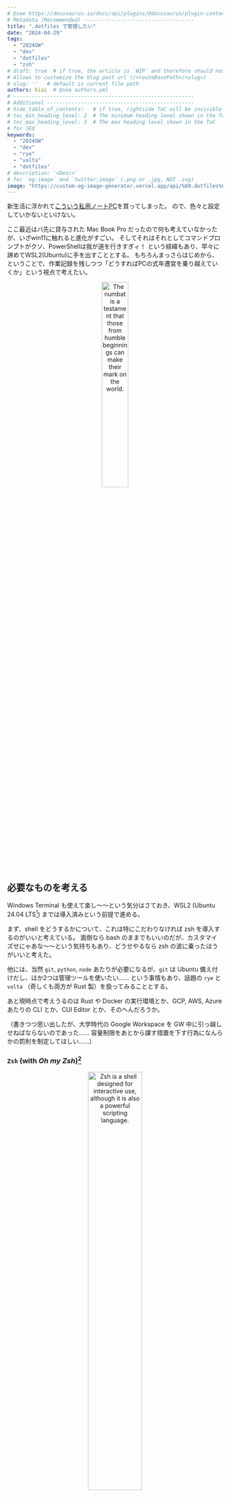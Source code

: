 ```yaml
---
# @see https://docusaurus.io/docs/api/plugins/@docusaurus/plugin-content-blog#markdown-front-matter
# Metadata (Recommended) ------------------------------------
title: ".dotfiles で管理したい"
date: "2024-04-29"
tags:
  - "2024GW"
  - "dev"
  - "dotfiles"
  - "zsh"
# draft: true  # if true, the article is `WIP` and therefore should not be published yet
# Allows to customize the blog post url (/<routeBasePath>/<slug>)
# slug: ''   # default is current file path
authors: kiai  # @see authors.yml
# -----------------------------------------------------------
# Additional ------------------------------------------------
# hide_table_of_contents:   # if true, rightside ToC will be invisible
# toc_min_heading_level: 2  # The minimum heading level shown in the ToC
# toc_max_heading_level: 3  # The max heading level shown in the ToC
# for SEO
keywords:
  - "2024GW"
  - "dev"
  - "rye"
  - "volta"
  - "dotfiles"
# description: '<Desc>'
# for `og:image` and `twitter:image` (.png or .jpg, NOT .svg)
image: "https://custom-og-image-generator.vercel.app/api/%60.dotfiles%60%20%E3%81%A7%E7%AE%A1%E7%90%86%E3%81%97%E3%81%9F%E3%81%84.png?theme=light&copyright=Kiai+de+Nantoka&logo=https%3A%2F%2Fraw.githubusercontent.com%2Fmotdotla%2Fdotenv%2Fmaster%2Fdotenv.svg&avater=https%3A%2F%2Favatars.githubusercontent.com%2Fu%2F20794309&author=Kiai&aka=%40Ningensei848&site=%E6%B0%97%E5%90%88%E3%81%A7%E3%81%AA%E3%82%93%E3%81%A8%E3%81%8B&tags=2024GW&tags=dev&tags=dotfiles"
---
```


新生活に浮かれて[こういう私用ノートPC](https://dynabook.com/direct/mobile-note-pc/xz-series/xz-hw.html)を買ってしまった。
ので、色々と設定していかないといけない。

ここ最近はバ先に貸与された Mac Book Pro だったので何も考えていなかったが、いざwin11に触れると進化がすごい。
そしてそれはそれとしてコマンドプロンプトがクソ、PowerShellは我が道を行きすぎィ！
という経緯もあり、早々に諦めてWSL2(Ubuntu)に手を出すこととする。
もちろんまっさらはじめから、ということで、作業記録を残しつつ「どうすればPCの式年遷宮を乗り越えていくか」という視点で考えたい。

<p align="center"><img src="https://res.cloudinary.com/canonical/image/fetch/f_auto,q_auto,fl_sanitize,c_fill,w_720/https://assets.ubuntu.com/v1/c5414d0e-Numbat.png" alt="The numbat is a testament that those from humble beginnings can make their mark on the world." width="35%" /></ p>

<!-- truncate -->

## 必要なものを考える

Windows Terminal も使えて楽し～～という気分はさておき、WSL2 (Ubuntu 24.04 LTS[^1]) までは導入済みという前提で進める。

[^1]: [The Coronation of a New Mascot: Noble Numbat | Ubuntu](https://ubuntu.com/blog/the-coronation-of-a-new-mascot-noble-numbat)

まず、shell をどうするかについて、これは特にこだわりなければ zsh を導入するのがいいと考えている。
面倒なら bash のままでもいいのだが、カスタマイズせにゃあな～～という気持ちもあり、どうせやるなら zsh の波に乗ったほうがいいと考えた。

他には、当然 `git`, `python`, `node` あたりが必要になるが、`git` は Ubuntu 備え付けだし、ほか2つは管理ツールを使いたい……
という事情もあり、話題の `rye` と `volta` （奇しくも両方が Rust 製）を扱ってみることとする。

あと現時点で考えうるのは Rust や Docker の実行環境とか、GCP, AWS, Azure あたりの CLI とか、CUI Editor とか、そのへんだろうか。

（書きつつ思い出したが、大学時代の Google Workspace を GW 中に引っ越しせねばならないのであった……
容量制限をあとから課す措置を下す行為になんらかの罰則を制定してほしい……）

### `Zsh` (with _Oh my Zsh_)[^2]

[^2]: cf. https://github.com/ohmyzsh/ohmyzsh/wiki/Installing-ZSH

<p align="center"><img src="https://raw.githubusercontent.com/Zsh-art/logo/17617f2f6c70c65943a48745c91d997e7561f19d/svg/color_horizontal_icon.svg" alt="Zsh is a shell designed for interactive use, although it is also a powerful scripting language." width="50%" /></ p>

Ubuntu の場合、 `apt` ないし `apt-get` でどうにかするのがいいようだ。
前者はインタラクティヴ、後者はスクリプト向けということで、ワンライナーで書くと以下の通り：

```shell
sudo apt-get -y update && \
sudo apt-get -y upgrade && \
sudo apt-get -y install zsh && \
zsh --version && chsh -s $(which zsh) && \
echo $SHELL && $SHELL --version
```

再度シェルを起動し直すと、 `bash` ではなく `zsh` に切り替わっている。
初回起動時には色々設定をする必要があるが、内容をよく見て選択すること。

---

#### 追記: 2024-05-01

[後日に再検討した](content/blogs/2024/05/01.md)ところ、「いまから新しく始める」のなら [`sheldon`](https://github.com/rossmacarthur/sheldon) がよいという結論に至った。
見た目の方は [Starship](https://starship.rs/) で調整する。
いずれも Rust 製であり、速度や信頼も申し分ないしサイコーな予感が溢れている。
GW 中にこれらのカスタマイズができると嬉しいが……？

<details>
<summary>当時は若く、`oh-my-zsh` しか知りませんでした（ぇ</summary>

zsh をカスタマイズしやすくするフレームワークとして _Oh my Zsh_ がある。
これもついでに入れてみる。

```shell
sh -c "$(curl -fsSL https://raw.githubusercontent.com/ohmyzsh/ohmyzsh/master/tools/install.sh)"
```

だいぶ見栄えと雰囲気が良くなった気がする。
これをいい感じにカスタマイズしていくのだが、今は取り敢えず放置。
一旦区切りにして次へ行こう。

</details>

### `rye`

<p align="center"><img src="https://rye-up.com/static/logo-auto.svg" alt="Rye: a Hassle-Free Python Experience" width="40%" /></ p>

> Rye is a comprehensive project and package management solution for Python.
> Born from its creator's desire to establish a one-stop-shop for all Python users,
> Rye provides a unified experience to install and manages Python installations,
> pyproject.toml based projects, dependencies and virtualenvs seamlessly.
> It's designed to accommodate complex projects,
> monorepos and to facilitate global tool installations.

cf. https://rye-up.com/guide/installation/

`pyenv`, `virtualenv`, `venv`, `conda`, `pipenv`, `poetry` 等々、Python の仮想環境を管理しようとする試みは多々あったが、現状の最新＆最速[^3]のツールは `rye` であるらしい[^4]。
これも簡単にインスコできるし、"zsh completion" （自動補完）もついてくるようなのでサクッと入れてしまおう。

[^3]: [uvとpipの仮想環境構築速度の比較](https://zenn.dev/link/comments/3538b859f8b7d7)
[^4]: [Rye uv おっかけ 202403](https://zenn.dev/tkm/articles/rye-uv-202403)

```shell
curl -sSf https://rye-up.com/get | bash && \
echo 'source "$HOME/.rye/env"' >> ~/.zprofile && \
source ~/.zprofile && \
echo $ZSH_CUSTOM && \
mkdir $ZSH_CUSTOM/plugins/rye && \
rye self completion -s zsh > $ZSH_CUSTOM/plugins/rye/_rye
```

取り敢えず使えるようにはなったはずだが、いかんせん使い方がまだまだよくわからない。
設定方法等も踏まえて再度備忘録的な記事を書いておく必要がありそうだ（GW中に書くかな？）。

### `volta`

<p align="center"><img src="https://volta.sh/assets/wordmark.jpg" alt="The Hassle-Free JavaScript Tool Manager" width="40%" /></ p>

> ⚡ Fast<br/>
> Install and run any JS tool quickly and seamlessly! Volta is built in Rust and ships as a snappy static binary.
>
> ⚡ Reliable<br/>
> Ensure everyone in your project has the same tools—without interfering with their workflow.
>
> ⚡ Universal<br/>
> No matter the package manager, Node runtime, or OS, one command is all you need: volta install.

cf. https://volta.sh/

`nvm`, `nodenv`, `nodebrew`, `n`, `fem` 等々、 `node.js` を管理しようとする試みはたくさんある。
この中だと `nvm` が昨今だと強いかもしれない。
だが、`volta` はそんな状況に一石を投じる管理ツールだ。
Rust 製なのでかなり速いし、OS の差異を意識しなくていいし、何より `package.json` 一つで `npm` / `yarn` 等も含めて管理できてしまう。

```shell
curl https://get.volta.sh | bash && \
source ~/.zshrc && \
echo $ZSH_CUSTOM && \
mkdir $ZSH_CUSTOM/plugins/volta && \
volta completions zsh -o $ZSH_CUSTOM/plugins/volta/_volta
```

……まぁまだ触れる機会が少ないので他人の受け売りなのだが。

## `.dotfiles` という概念

そもそもとして、「実は理解が甘いのでは？」と考えたので、一応拙速に調べ直してみた。

- [ようこそdotfilesの世界へ #Vim - Qiita](https://qiita.com/yutkat/items/c6c7584d9795799ee164)
  - 検索結果の一番上に出てくるし、Qiita でもかなりの評価を得ている記事（概要がつかみやすい）
- [GitHubでスター数の多いdotfilesを使ってみた](https://zenn.dev/yutakatay/articles/try-dotfiles-01)
  - 実際に調べてみた系の記事 → '20年時点でのよさげな dotfiles の先人たちの例を挙げている
  - 調査方針はこれを読みつつ固めることにする
- [dotfilesの育て方 #Linux - Qiita](https://qiita.com/reireias/items/b33b5c824a56dc89e1f7)
  - dotfiles をリポジトリとして捉えたときに、どうやって継続的に運用するかという視点で書かれた記事
  - 実際に自分のを作ったら、これを参考にして続けられるようにしよう
- [dotfilesのこだわりを晒す - エムスリーテックブログ](https://www.m3tech.blog/entry/dotfiles-bonsai)
  - つよつよエンジニアのこだわりレシピ、zsh 等のカスタマイズ面でも参考にできそう
- [Rust製ツールまみれのdotfilesを始めた](https://zenn.dev/5ei74r0/articles/create-dotfiles)
  - 他の開発についても言えることだが、1. **Auto Sync** 2. **Continuous Integration** 3. **Installer** を用意するのはとても大切
  - なぜなら我々は「いつだって怠惰」なので……

---

まとめると、以下の３点が `.dotfiles` を作成する上で重要な要素となる：

1. **リポジトリとして管理する**
2. **育てる！ ＝ 継続的に運用する**
3. **再利用しやすくしておく**

これらの観点を意識して、自分だけのカスタマイズをやってみよう。
作業の記録を次の章から残しておくこととする。

## やってみよう

色々と探してみたが、上記３点をもっとも満たしやすそうなのは一つだけだった。
すなわち、dotfiles の管理ツールとして Go-lang 製の [`chezmoi`](https://www.chezmoi.io/) を採用する。
いちいちシンボリックリンクを貼るとかインストールスクリプトを書くとかやってられないからだ。
そのへんを全部サポートしてくれることを期待して、次のようにインストールする：

```shell
sh -c "$(curl -fsLS get.chezmoi.io)" -- -b $HOME/bin && \
echo '# chezmoi\npath+=("$HOME/bin")\n' >> ~/.zshrc && \
source ~/.zshrc && which chezmoi && chezmoi --version && \
echo $ZSH_CUSTOM && mkdir $ZSH_CUSTOM/plugins/chezmoi && \
chezmoi completion zsh --output=$ZSH_CUSTOM/plugins/chezmoi/_chezmoi
```

こうして chezmoi をダウンロードし、ついでに PATH も通した（`~/.zshrc` に追記した）。
次に、`chezmoi init` することで `~/.local/share/chezmoi` 直下に dotfiles を管理するためのリポジトリが作られる。

ここで注意したいのは、既に `dotfiles` リポジトリが存在している場合、それを引き継げるということだ。
例えば、俺はすでに５年前に[自分用の dotfiles](https://github.com/Ningensei848/dotfiles) を作成していた。
（全く記憶にないが……）
今回はこれを引き継ぐ形で（ほぼぶっ壊しだろうが）進めていくこととする。

```shell
export GITHUB_USERNAME="Ningensei848" && \
chezmoi init $GITHUB_USERNAME --ssh
```

---

[Quick Start](https://www.chezmoi.io/quick-start/) にもある通り、おおよその流れは以下の通り：

1. `chezmoi add $FILE_NAME` ... ファイルをコピーして管理下に置く
2. `chezmoi edit $FILE_NAME` ... リポジトリ下にあるファイルを開く
3. `chezmoi -v apply` ... 変更を元のファイルに反映する

`chezmoi add` したファイルは、Prefix として `dot_` が付与される。
vscode 等のエディタで開いたときは、この名前のファイルを編集すればいい。
いくつかファイルを編集したら、その変更をリポジトリにコミットせねばならない。
このとき、`chezmoi cd` とすることで `~/.local/share/chezmoi` に移動できる。
そのまま `chezmoi diff` 等で変更点を確認したら、`chezmoi git --add` して `chezmoi git --commit` した後に、`chezmoi git --push` してやればよい。

（これは「もしコマンドでやるなら」という話であって、ファイルの編集や Git の操作等は VSCode から GUI 経由でやっても構わない。
最終的に、変更履歴を元ファイル、つまり `dot_file` ではなく `.file` に反映するために、
`chezmoi -v apply` というコマンドを実行せねばならないというだけの話である）

また、困ったときは `chezmoi help` とか、 `chezmoi doctor` あるいは `chezmoi status` とやればよい。
自ずと何をどうすればいいかわかるだろう。

[![Chezmoi Daily commands](./chezmoi_daily_commands.png)](https://www.chezmoi.io/user-guide/command-overview/#daily-commands)

## できた

というわけで、実際に作成したのが [**こちら**](https://github.com/ningensei848/dotfiles) ↓

https://x.com/Ningensei848/status/1784934787314291026

まだ慣れていない＋そもそも全然カスタマイズしていないというのもあり、「継続的に運用する」という目標は未達となった…… 😿
とはいいつつ、GitHub Actions 上で異なる OS ごとに実行できるか確認するような CI/CD 処理を書けばいいだけだ。
余裕が生まれてからサクッと追記したい。

それに乗せらられば、最後の「再利用しやすく」という目標も自然とクリアできることになる。
どんな環境であれ、`Chezmoi` がインストールできれば、`chezmoi init --apply $GITHUB_USERNAME` で即座に使い始められるはずだ。
もっとも、OS ごとに使えるシェルの差異を埋めるためにもう一捻り必要になるかもしれないが（や窓ク）。

## おわりに

気づけば GW も３日過ぎてしまった。
３月～４月とほとんどこういう稼働ができなかったことでそこかしこが錆びついている感じだ。

他にも GW 中に済ませねばならないことがたくさんある。
具体的には Google Project の式年遷宮とか……
（組織に紐づいているものを別の組織に移す；頭が痛い作業が残っている）

明日は平日ということで、本来は仕事があるはずのところ、年次休暇を頂いている
（というか強制的に３日分取得させられている；教育の日程上仕方ないのだが）。
明日こそはもっと有意義に時間を過ごせるようにしたい…

やっていきましょう、気合でなんとかします
